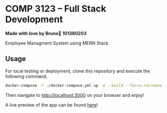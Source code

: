 # COMP 3123 – Full Stack Development

**Made with love by Bruno🧡 101380203**

Employee Managment System using MERN Stack.

## Usage

For local testing or deployment, clone this repository and execute the following command.

```bash
docker-compose -f ./docker-compose.yml up -d --build --force-recreate
```

Then navigate to [http://localhost:3000](http://localhost:3000) on your browser and enjoy!

A live preview of the app can be found [here](https://fs-frontend-eta.vercel.app)!
